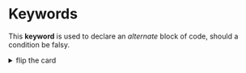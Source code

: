 # Keywords

This **keyword** is used to declare an _alternate_ block of code, should a
condition be falsy.

<details>
<summary>flip the card</summary>
<br>

## `else`

```js
'use strict';

let didConfirm = confirm('yes? no?');

if (didConfirm === true) {
  alert('hello!');
} else {
  alert('good bye.');
}

alert('all done.');
```

</details>
